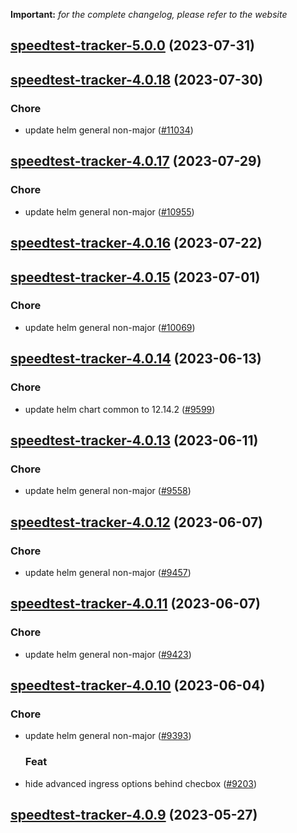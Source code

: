 **Important:**
*for the complete changelog, please refer to the website*









## [speedtest-tracker-5.0.0](https://github.com/truecharts/charts/compare/speedtest-tracker-4.0.18...speedtest-tracker-5.0.0) (2023-07-31)




## [speedtest-tracker-4.0.18](https://github.com/truecharts/charts/compare/speedtest-tracker-4.0.17...speedtest-tracker-4.0.18) (2023-07-30)

### Chore

- update helm general non-major ([#11034](https://github.com/truecharts/charts/issues/11034))
  
  


## [speedtest-tracker-4.0.17](https://github.com/truecharts/charts/compare/speedtest-tracker-4.0.16...speedtest-tracker-4.0.17) (2023-07-29)

### Chore

- update helm general non-major ([#10955](https://github.com/truecharts/charts/issues/10955))
  
  


## [speedtest-tracker-4.0.16](https://github.com/truecharts/charts/compare/speedtest-tracker-4.0.15...speedtest-tracker-4.0.16) (2023-07-22)




## [speedtest-tracker-4.0.15](https://github.com/truecharts/charts/compare/speedtest-tracker-4.0.14...speedtest-tracker-4.0.15) (2023-07-01)

### Chore

- update helm general non-major ([#10069](https://github.com/truecharts/charts/issues/10069))
  
  


## [speedtest-tracker-4.0.14](https://github.com/truecharts/charts/compare/speedtest-tracker-4.0.13...speedtest-tracker-4.0.14) (2023-06-13)

### Chore

- update helm chart common to 12.14.2 ([#9599](https://github.com/truecharts/charts/issues/9599))
  
  


## [speedtest-tracker-4.0.13](https://github.com/truecharts/charts/compare/speedtest-tracker-4.0.12...speedtest-tracker-4.0.13) (2023-06-11)

### Chore

- update helm general non-major ([#9558](https://github.com/truecharts/charts/issues/9558))
  
  


## [speedtest-tracker-4.0.12](https://github.com/truecharts/charts/compare/speedtest-tracker-4.0.11...speedtest-tracker-4.0.12) (2023-06-07)

### Chore

- update helm general non-major ([#9457](https://github.com/truecharts/charts/issues/9457))
  
  


## [speedtest-tracker-4.0.11](https://github.com/truecharts/charts/compare/speedtest-tracker-4.0.10...speedtest-tracker-4.0.11) (2023-06-07)

### Chore

- update helm general non-major ([#9423](https://github.com/truecharts/charts/issues/9423))
  
  


## [speedtest-tracker-4.0.10](https://github.com/truecharts/charts/compare/speedtest-tracker-4.0.9...speedtest-tracker-4.0.10) (2023-06-04)

### Chore

- update helm general non-major ([#9393](https://github.com/truecharts/charts/issues/9393))
  
  ### Feat

- hide advanced ingress options behind checbox ([#9203](https://github.com/truecharts/charts/issues/9203))
  
  


## [speedtest-tracker-4.0.9](https://github.com/truecharts/charts/compare/speedtest-tracker-4.0.8...speedtest-tracker-4.0.9) (2023-05-27)

